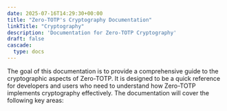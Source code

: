 ```yaml
---
date: 2025-07-16T14:29:30+00:00
title: "Zero-TOTP's Cryptography Documentation"
linkTitle: "Cryptography"
description: 'Documentation for Zero-TOTP Cryptography'
draft: false
cascade:
  type: docs
---
```


The goal of this documentation is to provide a comprehensive guide to the cryptographic aspects of Zero-TOTP. It is designed to be a quick reference for developers and users who need to understand how Zero-TOTP implements cryptography effectively. The documentation will cover the following key areas:
